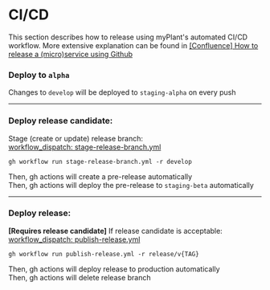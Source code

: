 <!--- release-section --->

# CI/CD

This section describes how to release using myPlant's automated CI/CD workflow. More extensive explanation can be found in [[Confluence] How to release a (micro)service using Github](https://innio.atlassian.net/wiki/spaces/JHJAL/pages/2146009473/How+to+release+a+micro+service+using+Github)

### Deploy to `alpha`

Changes to `develop` will be deployed to `staging-alpha` on every push

---

### Deploy release candidate:

Stage (create or update) release branch:  
[workflow_dispatch: stage-release-branch.yml](./.github/workflows/stage-release-branch.yml)

```
gh workflow run stage-release-branch.yml -r develop
```

Then, gh actions will create a pre-release automatically  
Then, gh actions will deploy the pre-release to `staging-beta` automatically

---

### Deploy release:

**[Requires release candidate]** If release candidate is acceptable:  
[workflow_dispatch: publish-release.yml](./.github/workflows/publish-release.yml)

```
gh workflow run publish-release.yml -r release/v{TAG}
```

Then, gh actions will deploy release to production automatically  
Then, gh actions will delete release branch

<!--- release-section-end --->
